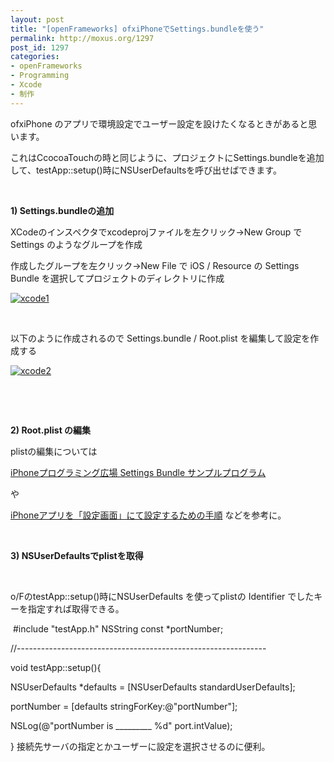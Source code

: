 ```yaml
---
layout: post
title: "[openFrameworks] ofxiPhoneでSettings.bundleを使う"
permalink: http://moxus.org/1297
post_id: 1297
categories: 
- openFrameworks
- Programming
- Xcode
- 制作
---
```


ofxiPhone のアプリで環境設定でユーザー設定を設けたくなるときがあると思います。

これはCcocoaTouchの時と同じように、プロジェクトにSettings.bundleを追加して、testApp::setup()時にNSUserDefaultsを呼び出せばできます。

 


**1) Settings.bundleの追加**


XCodeのインスペクタでxcodeprojファイルを左クリック->New Group でSettings のようなグループを作成

作成したグループを左クリック->New File で iOS / Resource の Settings Bundle を選択してプロジェクトのディレクトリに作成


[![xcode1](/images/xcode1-300x202.jpg)](/images/xcode1.jpg)

 

以下のように作成されるので Settings.bundle / Root.plist を編集して設定を作成する


[![xcode2](/images/xcode2-194x300.jpg)](/images/xcode2.jpg)

 

 


**2) Root.plist の編集**


plistの編集については


[iPhoneプログラミング広場 Settings Bundle サンプルプログラム](https://sites.google.com/site/propicaudio/sample-code/settings-bundle-test)

や

[iPhoneアプリを「設定画面」にて設定するための手順](http://appteam.blog114.fc2.com/blog-entry-199.html)
などを参考に。

 


**3) NSUserDefaultsでplistを取得**


 

o/FのtestApp::setup()時にNSUserDefaults を使ってplistの Identifier でしたキーを指定すれば取得できる。

 #include "testApp.h"
NSString const *portNumber;

//--------------------------------------------------------------

void testApp::setup(){

  NSUserDefaults *defaults = [NSUserDefaults standardUserDefaults];

  portNumber = [defaults stringForKey:@"portNumber"];

  NSLog(@"portNumber is _________ %d" port.intValue);

}
接続先サーバの指定とかユーザーに設定を選択させるのに便利。

 

 